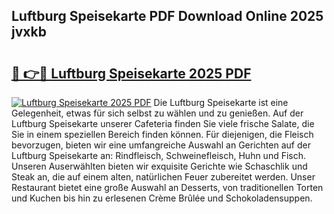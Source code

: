 ## Luftburg Speisekarte PDF Download Online 2025 jvxkb

# <h2><a href="http://gc7azf.nevu.top/?p=Luftburg+Speisekarte">🔗 👉🔴 Luftburg Speisekarte 2025 PDF</a></h2>

[![Luftburg Speisekarte 2025 PDF](https://i.imgur.com/dBaPXMq.png)](http://gc7azf.nevu.top/?p=Luftburg+Speisekarte)
Die Luftburg Speisekarte ist eine Gelegenheit, etwas für sich selbst zu wählen und zu genießen. Auf der Luftburg Speisekarte unserer Cafeteria finden Sie viele frische Salate, die Sie in einem speziellen Bereich finden können. Für diejenigen, die Fleisch bevorzugen, bieten wir eine umfangreiche Auswahl an Gerichten auf der Luftburg Speisekarte an: Rindfleisch, Schweinefleisch, Huhn und Fisch. Unseren Auserwählten bieten wir exquisite Gerichte wie Schaschlik und Steak an, die auf einem alten, natürlichen Feuer zubereitet werden. Unser Restaurant bietet eine große Auswahl an Desserts, von traditionellen Torten und Kuchen bis hin zu erlesenen Crème Brûlée und Schokoladensuppen.
